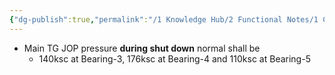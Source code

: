 ```yaml
---
{"dg-publish":true,"permalink":"/1 Knowledge Hub/2 Functional Notes/1 Career Notes/3 TSTPS Kaniha Technical Notes/2 Main TG and Auxillaries/Random Things on Main TG and Auxiallaries/","noteIcon":""}
---
```


- Main TG JOP pressure **during shut down** normal shall be
	- 140ksc at Bearing-3, 176ksc at Bearing-4 and 110ksc at Bearing-5